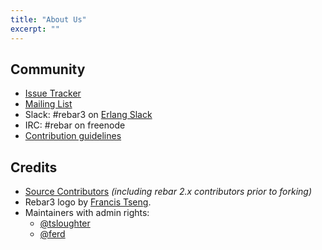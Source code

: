 ```yaml
---
title: "About Us"
excerpt: ""
---
```

## Community

- [Issue Tracker](https://github.com/erlang/rebar3/issues)
- [Mailing List](http://lists.basho.com/mailman/listinfo/rebar_lists.basho.com)
- Slack: #rebar3 on [Erlang Slack](https://erlef.org/slack-invite/erlanger)
- IRC: #rebar on freenode
- [Contribution guidelines](https://github.com/erlang/rebar3/blob/master/CONTRIBUTING.md)

## Credits

- [Source Contributors](https://github.com/rebar/rebar3/blob/master/THANKS) *(including rebar 2.x contributors prior to forking)*
- Rebar3 logo by [Francis Tseng](https://twitter.com/frnsys).
- Maintainers with admin rights:
  - [@tsloughter](https://github.com/tsloughter/)
  - [@ferd](https://github.com/ferd/)
